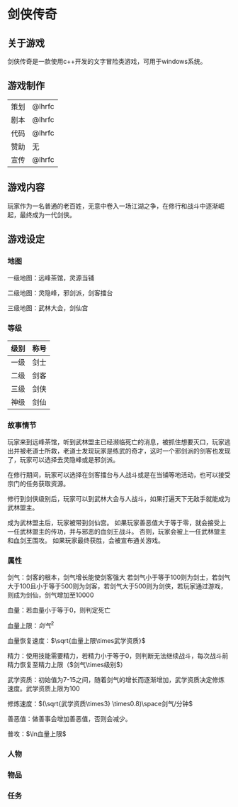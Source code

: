 #  剑侠传奇
##  关于游戏

剑侠传奇是一款使用c++开发的文字冒险类游戏，可用于windows系统。

##  游戏制作

|| |
|--|--|
|策划 | @lhrfc |
|剧本 | @lhrfc |
|代码 | @lhrfc |
|赞助 | 无 |
|宣传 | @lhrfc |

##  游戏内容
玩家作为一名普通的老百姓，无意中卷入一场江湖之争，在修行和战斗中逐渐崛起，最终成为一代剑侠。

##  游戏设定
###  地图
一级地图：远峰茶馆，灵源当铺

二级地图：灵隐峰，邪剑派，剑客擂台

三级地图：武林大会，剑仙宫

### 等级
|级别| 称号 |
|--|--|
| 一级 |剑士  | 
|二级| 剑客|
|三级|剑侠|
|神级|剑仙|

###  故事情节
玩家来到远峰茶馆，听到武林盟主已经濒临死亡的消息，被抓住想要灭口，玩家逃出并被老道士所救，老道士发现玩家是练武的奇才，这时一个邪剑派的剑客也发现了，玩家可以选择去灵隐峰或是邪剑派。

在修行期间，玩家可以选择在剑客擂台与人战斗或是在当铺等地活动，也可以接受宗门的任务获取资源。

修行到剑侠级别后，玩家可以到武林大会与人战斗，如果打遍天下无敌手就能成为武林盟主。

成为武林盟主后，玩家被带到剑仙宫。
如果玩家善恶值大于等于零，就会接受上一任武林盟主的传功，并与邪恶的血剑王战斗。
否则，玩家会被上一任武林盟主和血剑王围攻。
如果玩家最终获胜，会被宣布通关游戏。

###  属性
剑气：剑客的根本，剑气增长能使剑客强大
若剑气小于等于100则为剑士，若剑气大于100且小于等于500则为剑客，若剑气大于500则为剑侠，若玩家通过游戏，则成为剑仙，剑气增加至10000

血量：若血量小于等于0，则判定死亡

血量上限：$剑气^2$

血量恢复速度：$\sqrt{血量上限\times武学资质}$

精力：使用技能需要精力，若精力小于等于0，则判断无法继续战斗，每次战斗前精力恢复至精力上限（$剑气\times级别$）

武学资质：初始值为7-15之间，随着剑气的增长而逐渐增加，武学资质决定修炼速度。武学资质上限为100

修炼速度：$(\sqrt{武学资质\times3} \times0.8)\space剑气/分钟$

善恶值：做善事会增加善恶值，否则会减少。

普攻：$\ln血量上限$


###  人物
###  物品
###  任务



